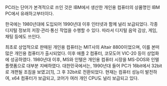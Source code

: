 PC라는 단어가 본격적으로 쓰인 것은 IBM에서 생산한 개인용 컴퓨터의 상품명인 IBM PC에서 유래하고부터이다.

한국에는 1980년대에 도입되어 1990년대 이후 인터넷과 함께 널리 보급되었다. 각종 디지털 정보의 저장·관리·통신 작업을 수행할 수 있다. 따라서 디지털 음악 감상, 게임, 채팅 등에도 쓰인다.

최초로 상업적으로 판매된 개인용 컴퓨터는 MIT사의 Altair 8800이었으며, 이를 본떠 많은 개인용 컴퓨터가 출시되었다. 이후 애플 2 컴퓨터, 코모도어 VIC-20 등이 상업화에 성공하였다. 1980년대 이후, MS와 인텔은 개인용 컴퓨터 시장을 MS-DOS와 인텔 플랫폼으로 대부분 지배하였다. 대한민국에서는, 1990년대 들어 PC가 16bit에서 32bit로 개편될 조짐을 보였고[1], 그 후 32bit로 전환되었다. 현재는 컴퓨터 성능이 발전하여, x64 컴퓨터가 보급되고, 코어가 여러 개인 CPU도 널리 보급되고 있다.

